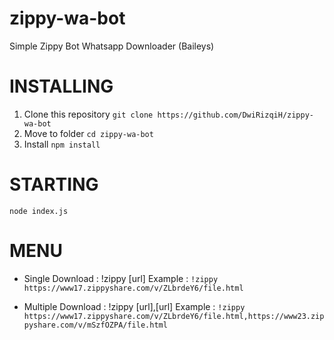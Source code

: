 # zippy-wa-bot
Simple Zippy Bot Whatsapp Downloader (Baileys)


# INSTALLING
1. Clone this repository ```git clone https://github.com/DwiRizqiH/zippy-wa-bot```
2. Move to folder ```cd zippy-wa-bot```
3. Install ```npm install```
    
# STARTING
    node index.js


# MENU
- Single Download : !zippy [url]
Example : ```!zippy https://www17.zippyshare.com/v/ZLbrdeY6/file.html```
  
- Multiple Download  : !zippy [url],[url]
Example : ```!zippy https://www17.zippyshare.com/v/ZLbrdeY6/file.html,https://www23.zippyshare.com/v/mSzfOZPA/file.html```

